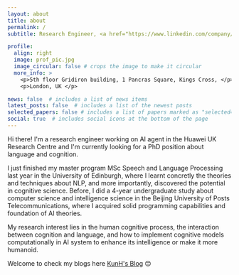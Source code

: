 ```yaml
---
layout: about
title: about
permalink: /
subtitle: Research Engineer, <a href="https://www.linkedin.com/company/huawei-technologies-research-development-uk-ltd">Huawei Technologies Research & Development (UK) Ltd.</a>

profile:
  align: right
  image: prof_pic.jpg
  image_circular: false # crops the image to make it circular
  more_info: >
    <p>5th floor Gridiron building, 1 Pancras Square, Kings Cross, </p>
    <p>London, UK </p>

news: false  # includes a list of news items
latest_posts: false  # includes a list of the newest posts
selected_papers: false # includes a list of papers marked as "selected={true}"
social: true  # includes social icons at the bottom of the page
---
```


Hi there! I'm a research engineer working on AI agent in the Huawei UK Research Centre and I'm currently looking for a PhD position about language and cognition.

I just finished my master program MSc Speech and Language Processing last year in the University of Edinburgh, where I learnt concretly the theories and techniques about NLP, and more importantly, discovered the potential in cognitive science. Before, I did a 4-year undergraduate study about computer science and intelligence science in the Beijing University of Posts Telecommunications, where I acquired solid programming capabilities and foundation of AI theories. 

My research interest lies in the human cognitive process, the interaction between cognition and language, and how to implement cognitive models computationally in AI system to enhance its intelligence or make it more humanoid.

Welcome to check my blogs here [KunH's Blog](http://blog.kunhao.site) 😊
